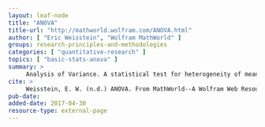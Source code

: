 ```yaml
---
layout: leaf-node
title: "ANOVA"
title-url: "http://mathworld.wolfram.com/ANOVA.html"
author: [ "Eric Weisstein", "Wolfram MathWorld" ]
groups: research-principles-and-methodologies
categories: [ "quantitative-research" ]
topics: [ "basic-stats-anova" ]
summary: >
     Analysis of Variance. A statistical test for heterogeneity of means by analysis of group variances. ANOVA is implemented as ANOVA[data] in the Wolfram Language package ANOVA.
cite: >
     Weisstein, E. W. (n.d.) ANOVA. From MathWorld--A Wolfram Web Resource. http://mathworld.wolfram.com/ANOVA.html
pub-date: 
added-date: 2017-04-30
resource-type: external-page
---
```

